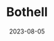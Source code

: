 ---
title: "Bothell"
cc-type: city
counties:
  - King County
  - Snohomish County
date: 2023-08-05
hashtag: bothell
near:
  - Cathcart
state: Washington
tags:
  - city
---